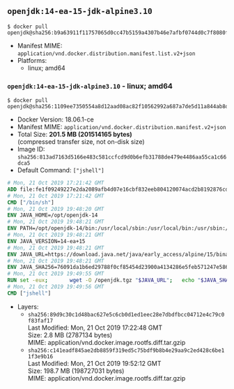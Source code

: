 ## `openjdk:14-ea-15-jdk-alpine3.10`

```console
$ docker pull openjdk@sha256:b9a63911f11757065d0cc47b5159a4307b46e7afbf0744d0c7f8080fc019f9b7
```

-	Manifest MIME: `application/vnd.docker.distribution.manifest.list.v2+json`
-	Platforms:
	-	linux; amd64

### `openjdk:14-ea-15-jdk-alpine3.10` - linux; amd64

```console
$ docker pull openjdk@sha256:1109ee7350554a8d12aad08ac82f10562992a687a7de5d11a844ab8d8a3afc2f
```

-	Docker Version: 18.06.1-ce
-	Manifest MIME: `application/vnd.docker.distribution.manifest.v2+json`
-	Total Size: **201.5 MB (201514165 bytes)**  
	(compressed transfer size, not on-disk size)
-	Image ID: `sha256:813ad7163d5166e483c581ccfcd9d0b6efb31788de479e4486aa55ca1c66dca5`
-	Default Command: `["jshell"]`

```dockerfile
# Mon, 21 Oct 2019 17:21:42 GMT
ADD file:fe1f09249227e2da2089afb4d07e16cbf832eeb804120074acd2b8192876cd28 in / 
# Mon, 21 Oct 2019 17:21:42 GMT
CMD ["/bin/sh"]
# Mon, 21 Oct 2019 19:48:20 GMT
ENV JAVA_HOME=/opt/openjdk-14
# Mon, 21 Oct 2019 19:48:21 GMT
ENV PATH=/opt/openjdk-14/bin:/usr/local/sbin:/usr/local/bin:/usr/sbin:/usr/bin:/sbin:/bin
# Mon, 21 Oct 2019 19:48:21 GMT
ENV JAVA_VERSION=14-ea+15
# Mon, 21 Oct 2019 19:48:21 GMT
ENV JAVA_URL=https://download.java.net/java/early_access/alpine/15/binaries/openjdk-14-ea+15_linux-x64-musl_bin.tar.gz
# Mon, 21 Oct 2019 19:48:21 GMT
ENV JAVA_SHA256=76091da1b6ed29788f0cf85454d23900a4134286e5feb571247e5861f618d3cd
# Mon, 21 Oct 2019 19:49:55 GMT
RUN set -eux; 		wget -O /openjdk.tgz "$JAVA_URL"; 	echo "$JAVA_SHA256 */openjdk.tgz" | sha256sum -c -; 	mkdir -p "$JAVA_HOME"; 	tar --extract --file /openjdk.tgz --directory "$JAVA_HOME" --strip-components 1; 	rm /openjdk.tgz; 		java -Xshare:dump; 		java --version; 	javac --version
# Mon, 21 Oct 2019 19:49:56 GMT
CMD ["jshell"]
```

-	Layers:
	-	`sha256:89d9c30c1d48bac627e5c6cb0d1ed1eec28e7dbdfbcc04712e4c79c0f83faf17`  
		Last Modified: Mon, 21 Oct 2019 17:22:48 GMT  
		Size: 2.8 MB (2787134 bytes)  
		MIME: application/vnd.docker.image.rootfs.diff.tar.gzip
	-	`sha256:c141eadf845ae2db8859f319ed5c75bdf9b8b4e29aa9c2ed428c6be11f3e9b16`  
		Last Modified: Mon, 21 Oct 2019 19:52:12 GMT  
		Size: 198.7 MB (198727031 bytes)  
		MIME: application/vnd.docker.image.rootfs.diff.tar.gzip
